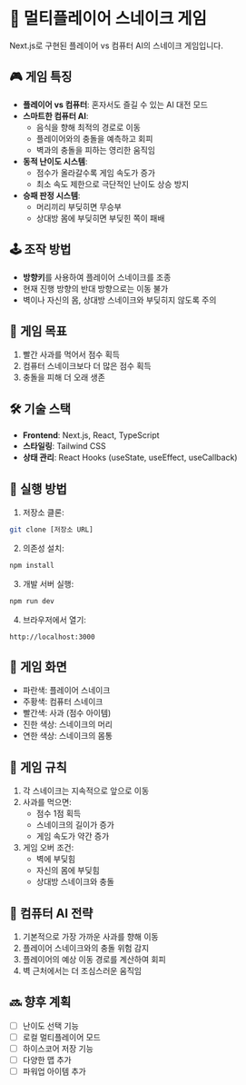# 🐍 멀티플레이어 스네이크 게임

Next.js로 구현된 플레이어 vs 컴퓨터 AI의 스네이크 게임입니다.

## 🎮 게임 특징

- **플레이어 vs 컴퓨터**: 혼자서도 즐길 수 있는 AI 대전 모드
- **스마트한 컴퓨터 AI**: 
  - 음식을 향해 최적의 경로로 이동
  - 플레이어와의 충돌을 예측하고 회피
  - 벽과의 충돌을 피하는 영리한 움직임
- **동적 난이도 시스템**:
  - 점수가 올라갈수록 게임 속도가 증가
  - 최소 속도 제한으로 극단적인 난이도 상승 방지
- **승패 판정 시스템**:
  - 머리끼리 부딪히면 무승부
  - 상대방 몸에 부딪히면 부딪힌 쪽이 패배

## 🕹️ 조작 방법

- **방향키**를 사용하여 플레이어 스네이크를 조종
- 현재 진행 방향의 반대 방향으로는 이동 불가
- 벽이나 자신의 몸, 상대방 스네이크와 부딪히지 않도록 주의

## 🎯 게임 목표

1. 빨간 사과를 먹어서 점수 획득
2. 컴퓨터 스네이크보다 더 많은 점수 획득
3. 충돌을 피해 더 오래 생존

## 🛠️ 기술 스택

- **Frontend**: Next.js, React, TypeScript
- **스타일링**: Tailwind CSS
- **상태 관리**: React Hooks (useState, useEffect, useCallback)

## 🚀 실행 방법

1. 저장소 클론:
```bash
git clone [저장소 URL]
```

2. 의존성 설치:
```bash
npm install
```

3. 개발 서버 실행:
```bash
npm run dev
```

4. 브라우저에서 열기:
```
http://localhost:3000
```

## 🎨 게임 화면

- 파란색: 플레이어 스네이크
- 주황색: 컴퓨터 스네이크
- 빨간색: 사과 (점수 아이템)
- 진한 색상: 스네이크의 머리
- 연한 색상: 스네이크의 몸통

## 🔄 게임 규칙

1. 각 스네이크는 지속적으로 앞으로 이동
2. 사과를 먹으면:
   - 점수 1점 획득
   - 스네이크의 길이가 증가
   - 게임 속도가 약간 증가
3. 게임 오버 조건:
   - 벽에 부딪힘
   - 자신의 몸에 부딪힘
   - 상대방 스네이크와 충돌

## 🤖 컴퓨터 AI 전략

1. 기본적으로 가장 가까운 사과를 향해 이동
2. 플레이어 스네이크와의 충돌 위험 감지
3. 플레이어의 예상 이동 경로를 계산하여 회피
4. 벽 근처에서는 더 조심스러운 움직임

## 🔜 향후 계획

- [ ] 난이도 선택 기능
- [ ] 로컬 멀티플레이어 모드
- [ ] 하이스코어 저장 기능
- [ ] 다양한 맵 추가
- [ ] 파워업 아이템 추가
